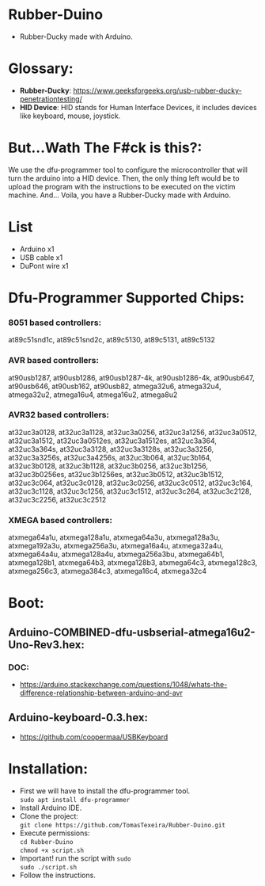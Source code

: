 # Rubber-Duino #
- Rubber-Ducky made with Arduino.
# Glossary: 
- **Rubber-Ducky**: https://www.geeksforgeeks.org/usb-rubber-ducky-penetrationtesting/
- **HID Device**: HID stands for Human Interface Devices, it includes devices like keyboard, mouse, joystick.
# But...Wath The F#ck is this?:
We use the dfu-programmer tool to configure the microcontroller that will turn the arduino into a HID device.
Then, the only thing left would be to upload the program with the instructions to be executed on the victim machine.
And... Voila, you have a Rubber-Ducky made with Arduino.
# List
- Arduino x1
- USB cable x1
- DuPont wire x1

# Dfu-Programmer Supported Chips:
### **8051 based controllers**:
at89c51snd1c, at89c51snd2c, at89c5130, at89c5131, at89c5132

### **AVR based controllers**:
at90usb1287, at90usb1286, at90usb1287-4k, at90usb1286-4k, at90usb647, at90usb646, at90usb162, at90usb82, atmega32u6, atmega32u4, atmega32u2, atmega16u4, atmega16u2, atmega8u2

### **AVR32 based controllers**:
at32uc3a0128, at32uc3a1128, at32uc3a0256, at32uc3a1256, at32uc3a0512, at32uc3a1512, at32uc3a0512es, at32uc3a1512es, at32uc3a364, at32uc3a364s, at32uc3a3128, at32uc3a3128s, at32uc3a3256, at32uc3a3256s, at32uc3a4256s, at32uc3b064, at32uc3b164, at32uc3b0128, at32uc3b1128, at32uc3b0256, at32uc3b1256, at32uc3b0256es, at32uc3b1256es, at32uc3b0512, at32uc3b1512, at32uc3c064, at32uc3c0128, at32uc3c0256, at32uc3c0512, at32uc3c164, at32uc3c1128, at32uc3c1256, at32uc3c1512, at32uc3c264, at32uc3c2128, at32uc3c2256, at32uc3c2512

### **XMEGA based controllers**:
atxmega64a1u, atxmega128a1u, atxmega64a3u, atxmega128a3u, atxmega192a3u, atxmega256a3u, atxmega16a4u, atxmega32a4u, atxmega64a4u, atxmega128a4u, atxmega256a3bu, atxmega64b1, atxmega128b1, atxmega64b3, atxmega128b3, atxmega64c3, atxmega128c3, atxmega256c3, atxmega384c3, atxmega16c4, atxmega32c4

# Boot:
## **Arduino-COMBINED-dfu-usbserial-atmega16u2-Uno-Rev3.hex**:
### **DOC**:
- https://arduino.stackexchange.com/questions/1048/whats-the-difference-relationship-between-arduino-and-avr
## **Arduino-keyboard-0.3.hex**:
- https://github.com/coopermaa/USBKeyboard

# Installation:
- First we will have to install the dfu-programmer tool.\
`sudo apt install dfu-programmer`
- Install Arduino IDE.
- Clone the project:\
`git clone https://github.com/TomasTexeira/Rubber-Duino.git`
- Execute permissions:\
`cd Rubber-Duino`\
`chmod +x script.sh`
- Important! run the script with `sudo`\
`sudo ./script.sh`
- Follow the instructions.
